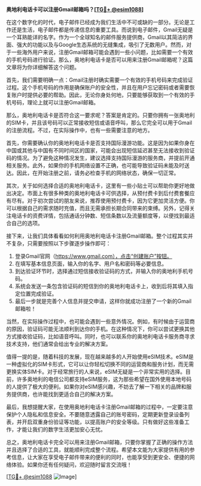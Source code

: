 **奥地利电话卡可以注册Gmail邮箱吗？[[TG💪+ @esim1088](https://t.me/s/esim1088)]**

在这个数字化的时代，电子邮件已经成为我们生活中不可或缺的一部分。无论是工作还是生活，电子邮件都是传递信息的重要工具。而说到电子邮件，Gmail无疑是一个耳熟能详的名字。作为一个全球知名的邮件服务提供商，Gmail以其简洁的界面、强大的功能以及与Google生态系统的无缝集成，吸引了无数用户。然而，对于一些海外用户来说，注册Gmail邮箱可能会遇到一些小问题，比如需要一个有效的手机号码进行验证。那么，奥地利电话卡是否可以用来注册Gmail邮箱呢？这篇文章将为你详细解答这个问题。

首先，我们需要明确一点：Gmail注册时确实需要一个有效的手机号码来完成验证过程。这个手机号码的作用是确保账户的安全性，并且在用户忘记密码或者需要恢复账户时提供必要的帮助。因此，无论你身处何地，只要能够获取到一个有效的手机号码，理论上就可以注册Gmail邮箱。

那么，奥地利电话卡是否符合这一要求呢？答案是肯定的。只要你拥有一张奥地利的SIM卡，并且该号码可以正常接收短信或语音呼叫，那么它完全可以用于Gmail的注册流程。不过，在实际操作中，也有一些需要注意的地方。

首先，你需要确认你的奥地利电话卡是否支持国际漫游功能。这是因为如果你身在中国或其他与中国有不同时间区的国家，可能会出现短信延迟甚至无法接收到验证码的情况。为了避免这种情况发生，建议选择支持国际漫游的服务商，并提前开通相关服务。此外，如果你的手机网络设置不正确，也可能导致验证码未能及时送达。因此，在开始注册之前，请务必检查手机的网络状态，确保一切正常。

其次，关于如何选择合适的奥地利电话卡，这里有一些小贴士可以帮助你更好地做出决定。市面上有很多种类的奥地利电话卡可供选择，从预付费卡到后付费套餐应有尽有。对于初次尝试的朋友来说，推荐使用预付费卡，因为它更加灵活方便。你可以根据自己的需求随时充值，而且无需承担长期合同带来的束缚。另外，记得关注电话卡的资费详情，包括通话分钟数、短信条数以及流量额度等，以便找到最适合自己的选项。

接下来，让我们具体看看如何利用奥地利电话卡注册Gmail邮箱。整个过程其实并不复杂，只需要按照以下步骤逐步操作即可：

1. 登录Gmail官网（https://www.gmail.com），点击“创建账户”按钮。
2. 在填写基本信息页面，输入你的名字、用户名和密码等必要信息。
3. 到达验证环节时，选择通过短信接收验证码的方式，并输入你的奥地利手机号码。
4. 系统会发送一条包含验证码的短信到你的奥地利电话卡上，收到后将其填入指定位置完成验证。
5. 最后一步就是完善个人信息并提交申请，这样你就成功注册了一个新的Gmail邮箱啦！

当然，在实际操作过程中，也可能会遇到一些意外情况。例如，有时候由于运营商的原因，验证码可能无法顺利到达你的手机。在这种情况下，你可以尝试更换其他方式接收验证码，比如语音呼叫。同时，也可以联系你的奥地利电话卡服务商寻求技术支持，他们通常会给出专业的解决方案。

值得一提的是，随着科技的发展，现在越来越多的人开始使用eSIM技术。eSIM是一种虚拟化的SIM卡形式，它可以让你轻松切换不同的运营商和服务计划，而无需更换实体SIM卡。对于经常旅行的人来说，eSIM无疑是一个非常实用的选择。目前，许多奥地利的电信公司都支持eSIM服务，这为那些希望在国外使用本地号码的人提供了极大的便利。如果你对eSIM感兴趣，不妨去了解一下相关的品牌和服务提供商，也许能找到更适合自己的解决方案。

最后，我想提醒大家，在使用奥地利电话卡注册Gmail邮箱的过程中，一定要注意保护个人隐私和信息安全。不要随意透露自己的账号密码，定期更新登录设备列表，并开启双重身份验证等功能，以提高账户的安全等级。只有做好这些准备工作，才能让我们的数字生活更加安心无忧。

总之，奥地利电话卡完全可以用来注册Gmail邮箱，只要你掌握了正确的操作方法并且选择了合适的工具，就能顺利完成整个流程。希望本文能为大家提供有用的参考信息，让大家在享受电子邮件带来的便利的同时，也能享受到更安全、便捷的网络体验。如果你还有任何疑问，欢迎随时留言交流哦！

[[TG💪+ @esim1088](https://t.me/s/esim1088) ![Image](https://i.postimg.cc/4NQfJmqS/Snipaste-2025-05-13-00-14-12.png)]